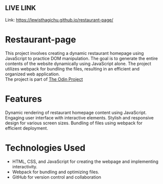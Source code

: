 ## LIVE LINK ##
Link: https://lewisthagichu.github.io/restaurant-page/


# Restaurant-page  
This project involves creating a dynamic restaurant homepage using JavaScript to practice DOM manipulation. The goal is to generate the entire contents of the website dynamically using JavaScript alone. The project utilizes webpack for bundling the files, resulting in an efficient and organized web application.  
The project is part of [The Odin Project](https://www.theodinproject.com/)<br />

# Features
Dynamic rendering of restaurant homepage content using JavaScript.
Engaging user interface with interactive elements.
Stylish and responsive design for various screen sizes.
Bundling of files using webpack for efficient deployment.  

# Technologies Used
* HTML, CSS, and JavaScript for creating the webpage and implementing interactivity.
* Webpack for bundling and optimizing files.
* GitHub for version control and collaboration
